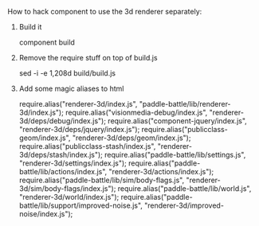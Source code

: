 
How to hack component to use the 3d renderer separately:

1. Build it

    component build

2. Remove the require stuff on top of build.js

    sed -i -e 1,208d build/build.js

3. Add some magic aliases to html

    require.alias("renderer-3d/index.js", "paddle-battle/lib/renderer-3d/index.js");
    require.alias("visionmedia-debug/index.js", "renderer-3d/deps/debug/index.js");
    require.alias("component-jquery/index.js", "renderer-3d/deps/jquery/index.js");
    require.alias("publicclass-geom/index.js", "renderer-3d/deps/geom/index.js");
    require.alias("publicclass-stash/index.js", "renderer-3d/deps/stash/index.js");
    require.alias("paddle-battle/lib/settings.js", "renderer-3d/settings/index.js");
    require.alias("paddle-battle/lib/actions/index.js", "renderer-3d/actions/index.js");
    require.alias("paddle-battle/lib/sim/body-flags.js", "renderer-3d/sim/body-flags/index.js");
    require.alias("paddle-battle/lib/world.js", "renderer-3d/world/index.js");
    require.alias("paddle-battle/lib/support/improved-noise.js", "renderer-3d/improved-noise/index.js");
